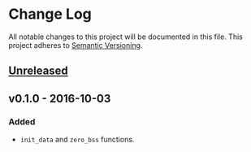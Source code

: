 # Change Log

All notable changes to this project will be documented in this file.
This project adheres to [Semantic Versioning](http://semver.org/).

## [Unreleased]

## v0.1.0 - 2016-10-03

### Added

- `init_data` and `zero_bss` functions.

[Unreleased]: https://github.com/japaric/xargo/compare/v0.1.0...HEAD
